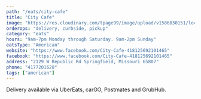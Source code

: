 ```yaml
---
path: "/eats/city-cafe"
title: "City Cafe"
image: "https://res.cloudinary.com/tpage99/image/upload/v1586830151/local417eats/local417eatslogo.png"
orderops: "delivery, curbside, pickup"
category: "eats"
hours: "9am-7pm Monday through Saturday. 9am-2pm Sunday"
eatsType: "American"
website: "https://www.facebook.com/City-Cafe-418125692101465"
facebook: "https://www.facebook.com/City-Cafe-418125692101465"
address: "2129 W Republic Rd Springfield, Missouri 65807"
phone: "4177201628"
tags: ["american"]
---
```


Delivery available via UberEats, carGO, Postmates and GrubHub.
